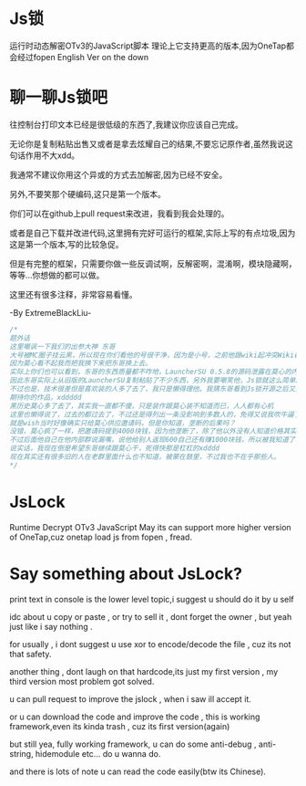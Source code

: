 # Js锁
运行时动态解密OTv3的JavaScript脚本
理论上它支持更高的版本,因为OneTap都会经过fopen
English Ver on the down
# 聊一聊Js锁吧
往控制台打印文本已经是很低级的东西了,我建议你应该自己完成。

无论你是复制粘贴出售又或者是拿去炫耀自己的结果,不要忘记原作者,虽然我说这句话作用不大xdd。

我通常不建议你用这个异或的方式去加解密,因为已经不安全。

另外,不要笑那个硬编码,这只是第一个版本。

你们可以在github上pull request来改进，我看到我会处理的。

或者是自己下载并改进代码,这里拥有完好可运行的框架,实际上写的有点垃圾,因为这是第一个版本,写的比较急促。

但是有完整的框架，只需要你做一些反调试啊，反解密啊，混淆啊，模块隐藏啊，等等...你想做的都可以做。

这里还有很多注释，非常容易看懂。

-By ExtremeBlackLiu-
```cpp
/*
题外话
这里嘲讽一下我们的出参大神 东哥
大号被MC圈子挂云黑，所以现在你们看他的号很干净，因为是小号，之前他跟wiki起冲突Wiki都没查到他q绑。
因为莫心看不起我而把我换下来把东哥换上去。
实际上你们也可以看到，东哥的东西质量都不咋地，LauncherSU 0.5.8的源码泄露在莫心的内部群
因此东哥实际上从旧版的LauncherSU复制粘贴了不少东西，另外我要嘲笑他，Js锁就这么简单的东西还琢磨不透
不过也是，技术很差但是喜欢装的人多了去了，我只是懒得理他。我猜东哥看到Js锁开源之后又要复制粘贴一个"东哥锁"了吧
期待你的作品，xddddd
黑历史莫心多了去了，其实我一直都不傻，只是装作跟莫心装不知道而已，人人都有心机
这里也懒得说了，过去的都过去了，不过还是得列出一条没影响到多数人的，免得又说我吹牛逼了
就是wish当时好像确实只给莫心供应邀请码，但是你知道，垄断的后果吗？
没错，莫心疯了一样，把邀请码提到4000块钱，因为他垄断了，除了他以外没有人知道价格其实还是2000多块钱没有涨(真的是除他以外，当时连我也不知道)
不过后面他自己在他内部群说漏嘴，说他给别人返现600自己还有赚1000块钱，所以被我知道了，这个秘密基本上没有几个人知道。
说实话，我现在倒是希望东哥继续跟莫心干，死得快那是杠杠的xdddd
现在其实还有很多旧的人在老群里面什么也不知道，被蒙在鼓里，不过我也不在乎那些人。
*/
```
# JsLock
Runtime Decrypt OTv3 JavaScript
May its can support more higher version of OneTap,cuz onetap load js from fopen , fread.

# Say something about JsLock?
print text in console is the lower level topic,i suggest u should do it by u self

idc about u copy or paste , or try to sell it , dont forget the owner , but yeah just like i say nothing .

for usually , i dont suggest u use xor to encode/decode the file , cuz its not that safety.

another thing , dont laugh on that hardcode,its just my first version , my third version most problem got solved.

u can pull request to improve the jslock , when i saw ill accept it.

or u can download the code and improve the code , this is working framework,even its kinda trash , cuz its first version(again)

but still yea, fully working framework, u can do some anti-debug , anti-string, hidemodule etc... do u wanna do.

and there is lots of note u can read the code easily(btw its Chinese).
